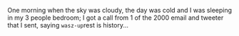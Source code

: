 One morning when the sky was cloudy, the day was cold and I was sleeping in my 3 people bedroom; I got a call from 1 of the 2000 email and tweeter that I sent, saying `wasz-up`rest is history...